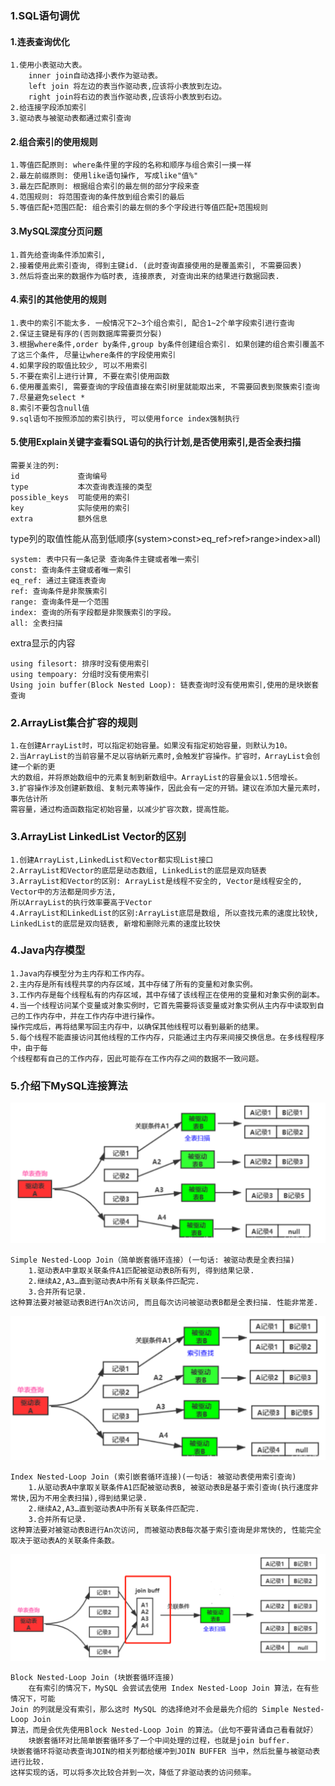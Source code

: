 ### 1.SQL语句调优
#### 1.连表查询优化
```
1.使用小表驱动大表。
    inner join自动选择小表作为驱动表。
    left join 将左边的表当作驱动表,应该将小表放到左边。
    right join将右边的表当作驱动表,应该将小表放到右边。
2.给连接字段添加索引
3.驱动表与被驱动表都通过索引查询
```
#### 2.组合索引的使用规则
```
1.等值匹配原则: where条件里的字段的名称和顺序与组合索引一摸一样
2.最左前缀原则: 使用like语句操作, 写成like"值%"
3.最左匹配原则: 根据组合索引的最左侧的部分字段来查
4.范围规则: 将范围查询的条件放到组合索引的最后
5.等值匹配+范围匹配: 组合索引的最左侧的多个字段进行等值匹配+范围规则
```
#### 3.MySQL深度分页问题
```
1.首先给查询条件添加索引,
2.接着使用此索引查询, 得到主键id. (此时查询直接使用的是覆盖索引, 不需要回表)
3.然后将查出来的数据作为临时表, 连接原表, 对查询出来的结果进行数据回表.
```
#### 4.索引的其他使用的规则
```
1.表中的索引不能太多. 一般情况下2~3个组合索引, 配合1~2个单字段索引进行查询
2.保证主键是有序的(否则数据库需要页分裂)
3.根据where条件,order by条件,group by条件创建组合索引. 如果创建的组合索引覆盖不了这三个条件, 尽量让where条件的字段使用索引
4.如果字段的取值比较少, 可以不用索引
5.不要在索引上进行计算, 不要在索引使用函数
6.使用覆盖索引, 需要查询的字段值直接在索引树里就能取出来, 不需要回表到聚簇索引查询
7.尽量避免select *
8.索引不要包含null值
9.sql语句不按照添加的索引执行, 可以使用force index强制执行
```
#### 5.使用Explain关键字查看SQL语句的执行计划,是否使用索引,是否全表扫描
```
需要关注的列:
id             查询编号
type           本次查询表连接的类型
possible_keys  可能使用的索引
key            实际使用的索引
extra          额外信息
```
type列的取值性能从高到低顺序(system>const>eq_ref>ref>range>index>all)
```
system: 表中只有一条记录 查询条件主键或者唯一索引
const: 查询条件主键或者唯一索引
eq_ref: 通过主键连表查询
ref: 查询条件是非聚簇索引
range: 查询条件是一个范围
index: 查询的所有字段都是非聚簇索引的字段。
all: 全表扫描
```
extra显示的内容
```
using filesort: 排序时没有使用索引
using tempoary: 分组时没有使用索引
Using join buffer(Block Nested Loop): 链表查询时没有使用索引,使用的是块嵌套查询
```
### 2.ArrayList集合扩容的规则
```
1.在创建ArrayList时，可以指定初始容量。如果没有指定初始容量，则默认为10。
2.当ArrayList的当前容量不足以容纳新元素时,会触发扩容操作。扩容时，ArrayList会创建一个新的更
大的数组，并将原始数组中的元素复制到新数组中。ArrayList的容量会以1.5倍增长。
3.扩容操作涉及创建新数组、复制元素等操作，因此会有一定的开销。建议在添加大量元素时，事先估计所
需容量，通过构造函数指定初始容量，以减少扩容次数，提高性能。
```
### 3.ArrayList LinkedList Vector的区别
```
1.创建ArrayList,LinkedList和Vector都实现List接口
2.ArrayList和Vector的底层是动态数组, LinkedList的底层是双向链表
3.ArrayList和Vector的区别: ArrayList是线程不安全的, Vector是线程安全的, Vector中的方法都是同步方法,
所以ArrayList的执行效率要高于Vector
4.ArrayList和LinkedList的区别:ArrayList底层是数组, 所以查找元素的速度比较快,
LinkedList的底层是双向链表, 新增和删除元素的速度比较快
```
### 4.Java内存模型
```
1.Java内存模型分为主内存和工作内存。
2.主内存是所有线程共享的内存区域，其中存储了所有的变量和对象实例。
3.工作内存是每个线程私有的内存区域，其中存储了该线程正在使用的变量和对象实例的副本。
4.当一个线程访问某个变量或对象实例时，它首先需要将该变量或对象实例从主内存中读取到自己的工作内存中，并在工作内存中进行操作。
操作完成后，再将结果写回主内存中，以确保其他线程可以看到最新的结果。
5.每个线程不能直接访问其他线程的工作内存，只能通过主内存来间接交换信息。在多线程程序中，由于每
个线程都有自己的工作内存，因此可能存在工作内存之间的数据不一致问题。
```
### 5.介绍下MySQL连接算法
![简单嵌套循环](https://github.com/zhonger250/zhonger250.github.io/blob/main/%E9%9D%A2%E8%AF%95%E9%A2%98/picture/%E7%AE%80%E5%8D%95%E5%B5%8C%E5%A5%97%E5%BE%AA%E7%8E%AF.png)
```
Simple Nested-Loop Join（简单嵌套循环连接）(一句话: 被驱动表是全表扫描)
    1.驱动表A中拿取关联条件A1匹配被驱动表B所有列, 得到结果记录.
    2.继续A2,A3…直到驱动表A中所有关联条件匹配完.
    3.合并所有记录.
这种算法要对被驱动表B进行An次访问, 而且每次访问被驱动表B都是全表扫描. 性能非常差.
```
![索引嵌套循环](https://github.com/zhonger250/zhonger250.github.io/blob/main/%E9%9D%A2%E8%AF%95%E9%A2%98/picture/%E7%B4%A2%E5%BC%95%E5%B5%8C%E5%A5%97%E5%BE%AA%E7%8E%AF.png)
```
Index Nested-Loop Join (索引嵌套循环连接)(一句话: 被驱动表使用索引查询)
    1.从驱动表A中拿取关联条件A1匹配被驱动表B, 被驱动表B是基于索引查询(执行速度非常快,因为不用全表扫描),得到结果记录.
    2.继续A2,A3…直到驱动表A中所有关联条件匹配完.
    3.合并所有记录.
这种算法要对被驱动表B进行An次访问, 而被驱动表B每次基于索引查询是非常快的, 性能完全取决于驱动表A的关联条件条数。
```
![块嵌套循环](https://github.com/zhonger250/zhonger250.github.io/blob/main/%E9%9D%A2%E8%AF%95%E9%A2%98/picture/%E5%9D%97%E5%B5%8C%E5%A5%97%E5%BE%AA%E7%8E%AF.png)
```
Block Nested-Loop Join (块嵌套循环连接)
    在有索引的情况下，MySQL 会尝试去使用 Index Nested-Loop Join 算法，在有些情况下，可能
Join 的列就是没有索引，那么这时 MySQL 的选择绝对不会是最先介绍的 Simple Nested-Loop Join
算法，而是会优先使用Block Nested-Loop Join 的算法。（此句不要背诵自己看看就好）
    块嵌套循环对比简单嵌套循环多了一个中间处理的过程，也就是join buffer.
块嵌套循环将驱动表查询JOIN的相关列都给缓冲到JOIN BUFFER 当中，然后批量与被驱动表进行比较.
这样实现的话，可以将多次比较合并到一次，降低了非驱动表的访问频率。
```
